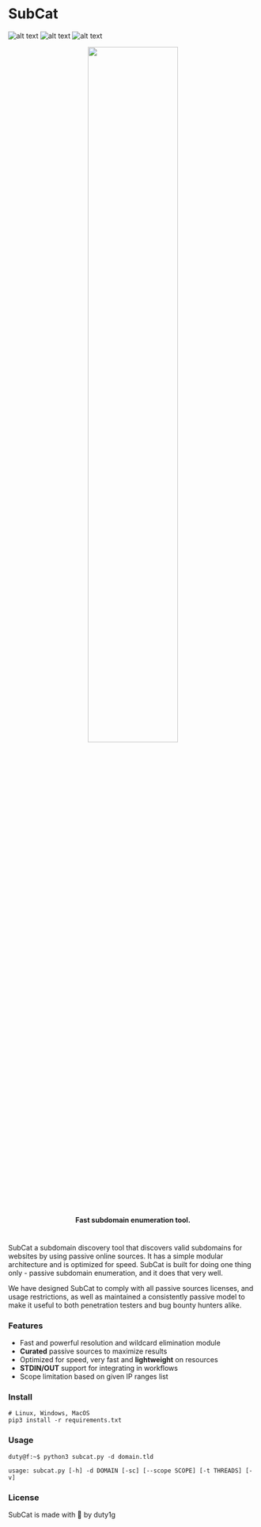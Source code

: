 # SubCat
![alt text](https://img.shields.io/github/stars/duty1g/subcat "")
![alt text](https://img.shields.io/github/languages/top/duty1g/subcat "")
![alt text](https://img.shields.io/github/license/duty1g/subcat "")


<p align="center"><img src="https://user-images.githubusercontent.com/3162883/168605639-8a2cb290-38d3-4edb-9587-584d17f4fac3.png" width="60%"/></p>
<h4 align="center">Fast subdomain enumeration tool.</h4>


#
SubCat a subdomain discovery tool that discovers valid subdomains for websites by using passive online sources. It has a simple modular architecture and is optimized for speed. SubCat is built for doing one thing only - passive subdomain enumeration, and it does that very well.

We have designed SubCat to comply with all passive sources licenses, and usage restrictions, as well as maintained a consistently passive model to make it useful to both penetration testers and bug bounty hunters alike.


### Features

- Fast and powerful resolution and wildcard elimination module
- **Curated** passive sources to maximize results
- Optimized for speed, very fast and **lightweight** on resources
- **STDIN/OUT** support for integrating in workflows
- Scope limitation based on given IP ranges list 

### Install
```
# Linux, Windows, MacOS
pip3 install -r requirements.txt
```

### Usage
```console
duty@f:~$ python3 subcat.py -d domain.tld

usage: subcat.py [-h] -d DOMAIN [-sc] [--scope SCOPE] [-t THREADS] [-v]
```

### License

SubCat is made with 🖤 by duty1g
